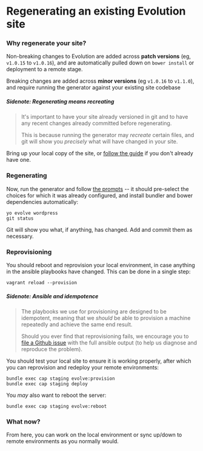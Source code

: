 # Regenerating an existing Evolution site

### Why regenerate your site?

Non-breaking changes to Evolution are added across **patch versions** (eg, `v1.0.15` to `v1.0.16`), and are automatically pulled down on `bower install` or deployment to a remote stage.

Breaking changes are added across **minor versions** (eg `v1.0.16` to `v1.1.0`), and require running the generator against your existing site codebase

##### Sidenote: Regenerating means recreating
> It's important to have your site already versioned in git and to have any recent changes already committed before regenerating.
>
> This is because running the generator may _recreate_ certain files, and git will show you _precisely_ what will have changed in your site.

Bring up your local copy of the site, or [follow the guide](./TUTORIAL-ClONE.md#cloning-from-the-remote) if you don't already have one.

### Regenerating

Now, run the generator and follow [the prompts](./REF-generator-prompts.md) -- it should pre-select the choices for which it was already configured, and install bundler and bower dependencies automatically:

	yo evolve wordpress
	git status

Git will show you what, if anything, has changed. Add and commit them as necessary.

### Reprovisioning

You should reboot and reprovision your local environment, in case anything in the ansible playbooks have changed. This can be done in a single step:

	vagrant reload --provision

##### Sidenote: Ansible and idempotence
> The playbooks we use for provisioning are designed to be idempotent, meaning that we _should_ be able to provision a machine repeatedly and achieve the same end result.
>
> Should you ever find that reprovisioning fails, we encourage you to [file a Github issue](https://github.com/evolution/wordpress/issues/new) with the full ansible output (to help us diagnose and reproduce the problem).

You should test your local site to ensure it is working properly, after which you can reprovision and redeploy your remote environments:

	bundle exec cap staging evolve:provision
	bundle exec cap staging deploy

You _may_ also want to reboot the server:

	bundle exec cap staging evolve:reboot

### What now?

From here, you can work on the local environment or sync up/down to remote environments as you normally would.
